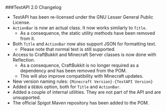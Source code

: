 ###TextAPI 2.0 Changelog
* TextAPI has been re-licensed under the GNU Lesser General Public License.
* `ActionBar` is now an actual class. It now works similarly to `Title`.
  * As a consequence, the static utility methods have been removed from it.
* Both `Title` and `ActionBar` now also support JSON for formatting text.
  * Please note that normal text is still supported.
* Access to CraftBukkit and Minecraft Server classes is now done with Reflection.
  * As a consequence, CraftBukkit is no longer required as a dependency and has been removed from the POM.
  * This will also improve compatibility with Minecraft updates.
* New version naming rules: `{Minecraft Version}-{TextAPI Version}`
* Added a `DEBUG` option, both for `Title` and `ActionBar`.
* Added a couple of internal utilities. They are not part of the API and are unsupported.
* The official Spigot Maven repository has been added to the POM.